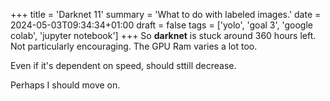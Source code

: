 +++
title = 'Darknet 11'
summary = 'What to do with labeled images.'
date = 2024-05-03T09:34:34+01:00
draft = false
tags = ['yolo', 'goal 3', 'google colab', 'jupyter notebook']
+++
So **darknet** is stuck around 360 hours left. Not particularly encouraging. The GPU Ram varies a lot too.

Even if it's dependent on speed, should sttill decrease.

Perhaps I should move on.
